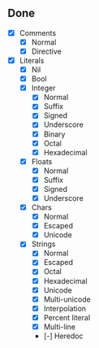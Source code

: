 ## Done
- [x] Comments
	- [x] Normal
	- [x] Directive
- [x] Literals
	- [x] Nil
	- [x] Bool
	- [x] Integer
		- [x] Normal
		- [x] Suffix
		- [x] Signed
		- [x] Underscore
		- [x] Binary
		- [x] Octal
		- [x] Hexadecimal
	- [x] Floats
		- [x] Normal
		- [x] Suffix
		- [x] Signed
		- [x] Underscore
	- [x] Chars
		- [x] Normal
		- [x] Escaped
		- [x] Unicode
	- [x] Strings
		- [x] Normal
		- [x] Escaped
		- [x] Octal
		- [x] Hexadecimal
		- [x] Unicode
		- [x] Multi-unicode
		- [x] Interpolation
		- [x] Percent literal
		- [x] Multi-line
		- [-] Heredoc
